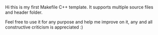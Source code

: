 Hi this is my first Makefile C++ template. It supports multiple source files and header folder. 

Feel free to use it for any purpose and help me improve on it, any and all constructive criticism is appreciated :) 
